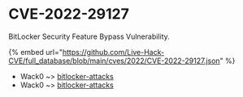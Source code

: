 # CVE-2022-29127

BitLocker Security Feature Bypass Vulnerability.

{% embed url="https://github.com/Live-Hack-CVE/full_database/blob/main/cves/2022/CVE-2022-29127.json" %}


* Wack0 ~> [bitlocker-attacks](https://www.alice-snow.ru/2022/database/cve-2022-29127/bitlocker-attacks-wack0)
* Wack0 ~> [bitlocker-attacks](https://www.alice-snow.ru/2022/database/cve-2022-29127/bitlocker-attacks-wack0)